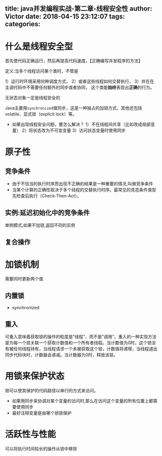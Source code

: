 title: java并发编程实战-第二章-线程安全性
author: Victor
date: 2018-04-15 23:12:07
tags:
categories:
---
# 什么是线程安全型
 首先使代码正确运行，然后再提高代码速度。【正确编写并发程序的方法】

定义:当多个线程访问某个类时，不管是

1）运行时环境采用何种调度方式，
2）或者这些线程如何交替执行，
3）并在在主调代码中不需要任何额外的同步或者协同，
这个类能**始终**表现出**正确**的行为。

无状态对象一定是线程安全的

Java主要用`synchronized`做同步，这是一种独占的加锁方式，其他还包括volatile、显式锁（explicit lock）等。
- 如果出现线程安全问题，要怎么解决？
1）不在线程间共享（比如改成局部变量）
2）将状态改为不可变变量
3）访问状态变量时使用同步

# 原子性

## 竞争条件
- 由于不恰当的执行时序而出现不正确的结果是一种重要的情况,叫做竞争条件
- 当某个计算的正确性取决于多个线程的交替执行时序。最常见的竞态条件类型先检查后执行（Check-Then-Act）。

## 实例:延迟初始化中的竞争条件
单例模式,如果不加锁,返回不同的实例

## 复合操作

# 加锁机制
需要同时更新两个值


## 内置锁
- synchronized

## 重入
可重入意味着获取锁的操作的粒度是“线程”，而不是“调用”。重入的一种实现方法是为每一个锁关联一个获取计数值和一个所有者线程。当计数值为0时，这个锁没有被任何线程持有，当线程请求一个未被获取这个锁，计数值将递增，当线程退出同步代码块时，计数器会递减。当计数器为0时，释放该锁。


# 用锁来保护状态
锁可以使其保护的代码路径以串行的方式来访问。

- 如果用同步来协调对某个变量的访问时,那么在访问这个变量的所有位置上都需要使用同步
- 最好注释变量是由哪个锁锁保护

# 活跃性与性能
可以将执行时间较长的操作从锁中移除